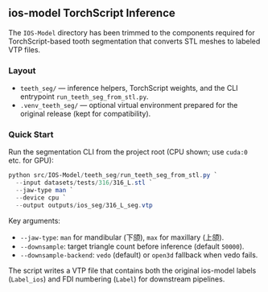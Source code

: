 ## ios-model TorchScript Inference

The `IOS-Model` directory has been trimmed to the components required for
TorchScript-based tooth segmentation that converts STL meshes to labeled VTP
files.

### Layout
- `teeth_seg/` — inference helpers, TorchScript weights, and the CLI entrypoint
  `run_teeth_seg_from_stl.py`.
- `.venv_teeth_seg/` — optional virtual environment prepared for the original
  release (kept for compatibility).

### Quick Start
Run the segmentation CLI from the project root (CPU shown; use `cuda:0` etc. for
GPU):

```powershell
python src/IOS-Model/teeth_seg/run_teeth_seg_from_stl.py `
  --input datasets/tests/316/316_L.stl `
  --jaw-type man `
  --device cpu `
  --output outputs/ios_seg/316_L_seg.vtp
```

Key arguments:
- `--jaw-type`: `man` for mandibular (下颌), `max` for maxillary (上颌).
- `--downsample`: target triangle count before inference (default `50000`).
- `--downsample-backend`: `vedo` (default) or `open3d` fallback when vedo fails.

The script writes a VTP file that contains both the original ios-model labels
(`Label_ios`) and FDI numbering (`Label`) for downstream pipelines.
